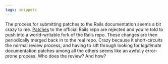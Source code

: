 ```yaml
---
tags: snippets
---
```


The process for submitting patches to the Rails documentation seems a bit crazy to me. [Patches](https://rails.lighthouseapp.com/projects/8994/tickets/5007) to the official Rails repo are rejected and you're told to push into a world-writable fork of the Rails repo. These changes are then periodically merged back in to the real repo. Crazy because it short-circuits the normal review process, and having to sift through looking for _legitimate_ documentation patches among all the others seems like an awfully error-prone process. Who does the review? And how?
